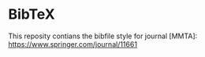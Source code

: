 # BibTeX
This reposity contians the bibfile style for journal [MMTA]: https://www.springer.com/journal/11661


 
